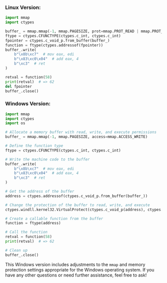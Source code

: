 ### Linux Version:
```python
import mmap
import ctypes

buffer_ = mmap.mmap(-1, mmap.PAGESIZE, prot=mmap.PROT_READ | mmap.PROT_WRITE | mmap.PROT_EXEC)
ftype = ctypes.CFUNCTYPE(ctypes.c_int, ctypes.c_int)
fpointer = ctypes.c_void_p.from_buffer(buffer_)
function = ftype(ctypes.addressof(fpointer))
buffer_.write(
    b"\x8b\xc7"  # mov eax, edi
    b"\x83\xc0\x04"  # add eax, 4
    b"\xc3"  # ret
)

retval = function(58)
print(retval)  # => 62
del fpointer
buffer_.close()
```

### Windows Version:
```python
import mmap
import ctypes
import os

# Allocate a memory buffer with read, write, and execute permissions
buffer_ = mmap.mmap(-1, mmap.PAGESIZE, access=mmap.ACCESS_WRITE)

# Define the function type
ftype = ctypes.CFUNCTYPE(ctypes.c_int, ctypes.c_int)

# Write the machine code to the buffer
buffer_.write(
    b"\x8b\xc7"  # mov eax, edi
    b"\x83\xc0\x04"  # add eax, 4
    b"\xc3"  # ret
)

# Get the address of the buffer
address = ctypes.addressof(ctypes.c_void_p.from_buffer(buffer_))

# Change the protection of the buffer to read, write, and execute
ctypes.windll.kernel32.VirtualProtect(ctypes.c_void_p(address), ctypes.c_size_t(mmap.PAGESIZE), 0x40, ctypes.byref(ctypes.c_ulong()))

# Create a callable function from the buffer
function = ftype(address)

# Call the function
retval = function(58)
print(retval)  # => 62

# Clean up
buffer_.close()
```

This Windows version includes adjustments to the `mmap` and memory protection settings appropriate for the Windows operating system. If you have any other questions or need further assistance, feel free to ask!